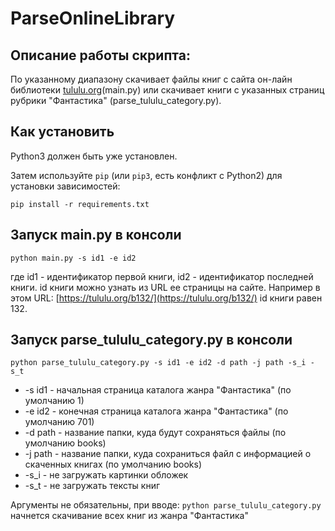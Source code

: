 # ParseOnlineLibrary

## Описание работы скрипта:

По указанному диапазону скачивает файлы книг с сайта он-лайн библиотеки [tululu.org](https://tululu.org)(main.py) или 
скачивает книги с указанных страниц рубрики "Фантастика" (parse_tululu_category.py).


## Как установить

Python3 должен быть уже установлен.

Затем используйте `pip` (или `pip3`, есть конфликт с Python2) для установки зависимостей:

```
pip install -r requirements.txt
```

## Запуск main.py в консоли

```python main.py -s id1 -e id2```

где id1 - идентификатор первой книги, id2 - идентификатор последней книги. 
id книги можно узнать из URL ее страницы на сайте.  Например в этом URL: [https://tululu.org/b132/](https://tululu.org/b132/) id книги равен 132. 


## Запуск parse_tululu_category.py в консоли

```python parse_tululu_category.py -s id1 -e id2 -d path -j path -s_i -s_t```

* -s id1 - начальная страница каталога жанра "Фантастика" (по умолчанию 1)
* -e id2 - конечная страница каталога жанра "Фантастика" (по умолчанию 701)
* -d path - название папки, куда будут сохраняться файлы (по умолчанию books)
* -j path - название папки, куда сохраниться файл с информацией о скаченных книгах (по умолчанию books)
* -s_i - не загружать картинки обложек
* -s_t - не загружать тексты книг

Аргументы не обязательны, при вводе:
```python parse_tululu_category.py```
начнется скачивание всех книг из жанра "Фантастика"